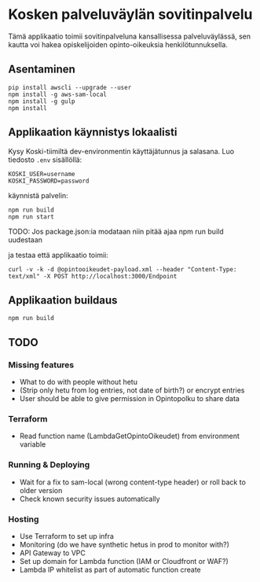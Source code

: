 # Kosken palveluväylän sovitinpalvelu

Tämä applikaatio toimii sovitinpalveluna kansallisessa palveluväylässä,
sen kautta voi hakea opiskelijoiden opinto-oikeuksia henkilötunnuksella.

## Asentaminen

```
pip install awscli --upgrade --user
npm install -g aws-sam-local
npm install -g gulp
npm install
```

## Applikaation käynnistys lokaalisti

Kysy Koski-tiimiltä dev-environmentin käyttäjätunnus ja salasana.
Luo tiedosto ```.env``` sisällöllä:
```
KOSKI_USER=username
KOSKI_PASSWORD=password
```

käynnistä palvelin:

```
npm run build
npm run start
``` 

TODO: Jos package.json:ia modataan niin pitää ajaa npm run build uudestaan

ja testaa että applikaatio toimii:
```
curl -v -k -d @opintooikeudet-payload.xml --header "Content-Type: text/xml" -X POST http://localhost:3000/Endpoint
```

## Applikaation buildaus

```
npm run build
```

## TODO

### Missing features

   * What to do with people without hetu
   * (Strip only hetu from log entries, not date of birth?) or encrypt entries
   * User should be able to give permission in Opintopolku to share data

### Terraform
   * Read function name (LambdaGetOpintoOikeudet) from environment variable

### Running & Deploying

   * Wait for a fix to sam-local (wrong content-type header) or roll back to older version
   * Check known security issues automatically
   
### Hosting

   * Use Terraform to set up infra
   * Monitoring (do we have synthetic hetus in prod to monitor with?)
   * API Gateway to VPC
   * Set up domain for Lambda function (IAM or Cloudfront or WAF?)
   * Lambda IP whitelist as part of automatic function create

